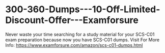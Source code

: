 # 300-360-Dumps---10-Off-Limited-Discount-Offer---Examforsure
Never waste your time searching for a study material for your SCS-C01 exam preparation because now you have SCS-C01 dumps.   Visit For More Info: https://www.examforsure.com/amazon/scs-c01-dumps.html
